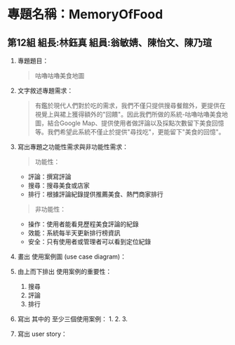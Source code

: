 # 專題名稱：MemoryOfFood 
## 第12組 組長:林鈺真 組員:翁敏婧、陳怡文、陳乃瑄

1. 專題題目：
   > 咕嚕咕嚕美食地圖
2. 文字敘述專題需求：
   > 有鑑於現代人們對於吃的需求，我們不僅只提供搜尋餐館外，更提供在視覺上與裙上獲得額外的"回饋"。因此我們所做的系統-咕嚕咕嚕美食地圖，結合Google Map、提供使用者做評論以及採點次數留下美食回憶等。我們希望此系統不僅止於提供"尋找吃"，更能留下"美食的回憶"。
    
3. 寫出專題之功能性需求與非功能性需求：
   > 功能性：
   
   * 評論：撰寫評論
   * 搜尋：搜尋美食或店家
   * 排行：根據評論紀錄提供推薦美食、熱門商家排行
   
   > 非功能性：
   
   * 操作：使用者能看見歷程美食評論的紀錄
   * 效能：系統每半天更新排行榜資訊
   * 安全：只有使用者或管理者可以看到定位紀錄
   
4. 畫出 使用案例圖 (use case diagram)：

5. 由上而下排出 使用案例的重要性：
   1. 搜尋
   2. 評論
   3. 排行

6. 寫出 其中的 至少三個使用案例：
   1. 
   2. 
   3. 
   
7. 寫出 user story：


